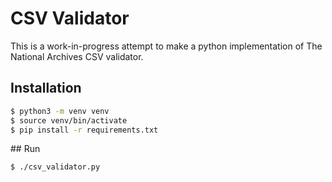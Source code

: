 # CSV Validator

This is a work-in-progress attempt to make a python implementation of The
National Archives CSV validator.

## Installation

```sh
$ python3 -m venv venv
$ source venv/bin/activate
$ pip install -r requirements.txt
```

## Run

```sh
$ ./csv_validator.py
```


